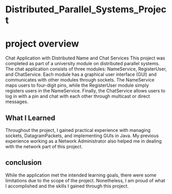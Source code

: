 # Distributed_Parallel_Systems_Project

# project overview
Chat Application with Distributed Name and Chat Services
This project was completed as part of a university module on distributed parallel systems. The chat application consists of three modules: NameService, RegisterUser, and ChatService. Each module has a graphical user interface (GUI) and communicates with other modules through sockets. The NameService maps users to four-digit pins, while the RegisterUser module simply registers users in the NameService. Finally, the ChatService allows users to log in with a pin and chat with each other through multicast or direct messages.

## What I Learned 
Throughout the project, I gained practical experience with managing sockets, DatagramPackets, and implementing GUIs in Java. My previous experience working as a Network Administrator also helped me in dealing with the network part of this project.

## conclusion
While the application met the intended learning goals, there were some limitations due to the scope of the project. Nonetheless, I am proud of what I accomplished and the skills I gained through this project.
